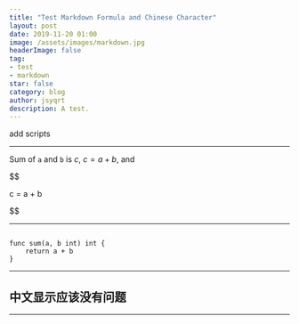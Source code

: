 ```yaml
---
title: "Test Markdown Formula and Chinese Character"
layout: post
date: 2019-11-20 01:00
image: /assets/images/markdown.jpg
headerImage: false
tag:
- test
- markdown
star: false
category: blog
author: jsyqrt
description: A test.
---
```


add scripts
<script type="text/javascript"
   src="http://cdn.mathjax.org/mathjax/latest/MathJax.js?config=TeX-AMS-MML_HTMLorMML">
</script>

---

Sum of `a` and `b` is $c$, $c=a+b$, and

$$

c = a + b

$$

---

```golang

func sum(a, b int) int {
    return a + b
}

```

---

## 中文显示应该没有问题

---
